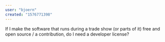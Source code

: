 ```yaml
---
user: "bjoern"
created: "1576771398"
---
```


If I make the software that runs during a trade show  (or parts of it) free and open source / a contribution, do I need a developer license?
